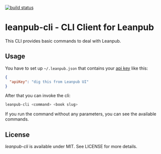[![build status](https://secure.travis-ci.org/survivejs/leanpub-cli.png)](http://travis-ci.org/survivejs/leanpub-cli)
# leanpub-cli - CLI Client for Leanpub

This CLI provides basic commands to deal with Leanpub.

## Usage

You have to set up `~/.leanpub.json` that contains your [api key](https://leanpub.com/help/api) like this:

```json
{
  "apiKey": "dig this from Leanpub UI"
}
```

After that you can invoke the cli:

```bash
leanpub-cli <command> <book slug>
```

If you run the command without any parameters, you can see the available commands.

## License

*leanpub-cli* is available under MIT. See LICENSE for more details.
